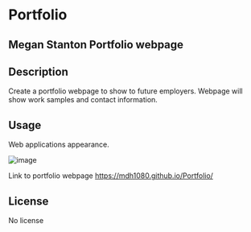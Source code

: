 # Portfolio
## Megan Stanton Portfolio webpage
## Description
Create a portfolio webpage to show to future employers. Webpage will show work samples
and contact information. 

## Usage
Web applications appearance. 

![image](https://user-images.githubusercontent.com/110183347/193307139-fd439a13-a672-4476-ad11-a3c93472ad3b.png)

Link to portfolio webpage https://mdh1080.github.io/Portfolio/


## License

No license
